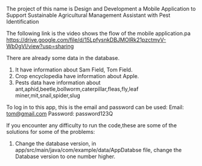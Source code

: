 The project of this name is Design and Development a Mobile Application to Support Sustainable Agricultural Management Assistant with Pest Identification

The following link is the video shows the flow of the mobile application.pa
https://drive.google.com/file/d/15LpfysnkDBJMOlRk21pzctmyV-Wb0gVl/view?usp=sharing

There are already some data in the database. 
1. It have information about Sam Field, Tom Field.
2. Crop encyclopedia have information about Apple.
3. Pests data have information about ant,aphid,beetle,bollworm,caterpillar,fleas,fly,leaf miner,mit,snail,spider,slug

To log in to this app, this is the email and password can be used:
Email: tom@gmail.com
Password: password123Q

If you encounter any difficulty to run the code,these are some of the solutions for some of the problems:
1. Change the database version, in app/src/main/java/com/example/data/AppDatabse file, change the Database version to one number higher.



